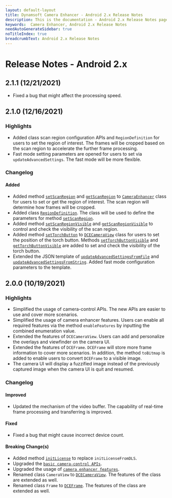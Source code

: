 ```yaml
---
layout: default-layout
title: Dynamsoft Camera Enhancer - Android 2.x Release Notes 
description: This is the documentation - Android 2.x Release Notes page of Dynamsoft Camera Enhancer.
keywords:  Camera Enhancer, Android 2.x Release Notes
needAutoGenerateSidebar: true
noTitleIndex: true
breadcrumbText: Android 2.x Release Notes
---
```


# Release Notes - Android 2.x

## 2.1.1 (12/21/2021)

- Fixed a bug that might affect the processing speed.

## 2.1.0 (12/16/2021)

### Highlights

- Added class scan region configuration APIs and `RegionDefinition` for users to set the region of interest. The frames will be cropped based on the scan region to accelerate the further frame processing.
- Fast mode setting parameters are opened for users to set via `updateAdvancedSettings`. The fast mode will be more flexible.

### Changelog

#### Added

- Added method [`setScanRegion`]({{site.android-api}}camera-enhancer.html#setscanregion) and [`getScanRegion`]({{site.android-api}}camera-enhancer.html#getscanregion) to [`CameraEnhancer`]({{site.android-api}}camera-enhancer.html) class for users to set or get the region of interest. The scan region will determine how frames will be cropped.
- Added class [`RegionDefinition`]({{site.android-api-auxiliary}}region-definition.html). The class will be used to define the parameters for method [`setScanRegion`]({{site.android-api}}camera-enhancer.html#setscanregion).
- Added method [`setScanRegionVisible`]({{site.android-api}}camera-enhancer.html#setscanregionvisible) and [`getScanRegionVisible`]({{site.android-api}}camera-enhancer.html#getscanregionvisible) to control and check the visibility of the scan region.
- Added method [`setTorchButton`]({{site.android-api-auxiliary}}dcecameraview.html#settorchbutton) to [`DCECameraView`]({{site.android-api-auxiliary}}dcecameraview.html) class for users to set the position of the torch button. Methods [`setTorchButtonVisible`]({{site.android-api-auxiliary}}dcecameraview.html#settorchbuttonvisible) and [`getTorchButtonVisible`]({{site.android-api-auxiliary}}dcecameraview.html#gettorchbuttonvisible) are added to set and check the visibility of the torch button.
- Extended the JSON template of [`updateAdvancedSettingsFromFile`]({{site.android-api}}camera-enhancer.html#updateadvancedsettingsfromfile) and [`updateAdvancedSettingsFromString`]({{site.android-api}}camera-enhancer.html#updateadvancedsettingsfromstring). Added fast mode configuration parameters to the template.

## 2.0.0 (10/19/2021)

### Highlights

- Simplified the usage of camera-control APIs. The new APIs are easier to use and cover more scenarios.
- Simplified the usage of camera enhancer features. Users can enable all required features via the method `enableFeatures` by inputting the combined enumeration value.
- Extended the features of `DCECameraView`. Users can add and personalize the overlays and viewfinder on the camera UI.
- Extended the features of `DCEFrame`. `DCEFrame` will store more frame information to cover more scenarios. In addition, the method `toBitmap` is added to enable users to convert `DCEFrame` to a visible image.
- The camera UI will display a fuzzified image instead of the previously captured image when the camera UI is quit and resumed.

### Changelog

#### Improved

- Updated the mechanism of the video buffer. The capability of real-time frame processing and transferring is improved.

#### Fixed

- Fixed a bug that might cause incorrect device count.

#### Breaking Change(s)

- Added method [`initLicense`]({{site.android-api}}camera-enhancer.html#initlicense) to replace `initLicenseFromDLS`.
- Upgraded the [`basic camera-control APIs`]({{site.android-api}}camera-enhancer.html#basic-camera-control-methods).
- Upgraded the usage of [`camera enhancer features`]({{site.android-api}}camera-enhancer.html#enhanced-features).
- Renamed class `CameraView` to [`DCECameraView`]({{site.android-api-auxiliary}}dcecameraview.html). The features of the class are extended as well.
- Renamed class `Frame` to [`DCEFrame`]({{site.android-api-auxiliary}}dceframe.html). The features of the class are extended as well.
